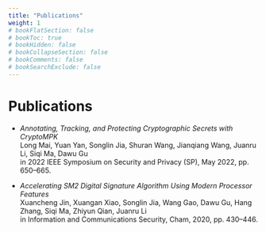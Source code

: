 ```yaml
---
title: "Publications"
weight: 1
# bookFlatSection: false
# bookToc: true
# bookHidden: false
# bookCollapseSection: false
# bookComments: false
# bookSearchExclude: false
---
```


# Publications

- _Annotating, Tracking, and Protecting Cryptographic Secrets with CryptoMPK_ <br>
    Long Mai, Yuan Yan, Songlin Jia, Shuran Wang, Jianqiang Wang, Juanru Li, Siqi Ma, Dawu Gu <br>
    in 2022 IEEE Symposium on Security and Privacy (SP), May 2022, pp. 650–665.

- _Accelerating SM2 Digital Signature Algorithm Using Modern Processor Features_ <br>
    Xuancheng Jin, Xuangan Xiao, Songlin Jia, Wang Gao, Dawu Gu, Hang Zhang, Siqi Ma, Zhiyun Qian, Juanru Li <br>
    in Information and Communications Security, Cham, 2020, pp. 430–446.

